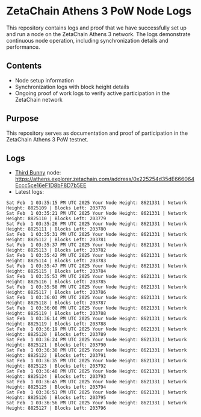 # ZetaChain Athens 3 PoW Node Logs
This repository contains logs and proof that we have successfully set up and run a node on the ZetaChain Athens 3 network. The logs demonstrate continuous node operation, including synchronization details and performance.

## Contents
- Node setup information
- Synchronization logs with block height details
- Ongoing proof of work logs to verify active participation in the ZetaChain network

## Purpose
This repository serves as documentation and proof of participation in the ZetaChain Athens 3 PoW testnet.

## Logs

- [Third Bunny](https://thirdbunny.xyz/) node: https://athens.explorer.zetachain.com/address/0x225254d35dE666064Eccc5ce16eF1D8bF8D7b5EE
- Latest logs:
```
Sat Feb  1 03:35:15 PM UTC 2025 Your Node Height: 8621331 | Network Height: 8825109 | Blocks Left: 203778
Sat Feb  1 03:35:21 PM UTC 2025 Your Node Height: 8621331 | Network Height: 8825110 | Blocks Left: 203779
Sat Feb  1 03:35:26 PM UTC 2025 Your Node Height: 8621331 | Network Height: 8825111 | Blocks Left: 203780
Sat Feb  1 03:35:31 PM UTC 2025 Your Node Height: 8621331 | Network Height: 8825112 | Blocks Left: 203781
Sat Feb  1 03:35:37 PM UTC 2025 Your Node Height: 8621331 | Network Height: 8825113 | Blocks Left: 203782
Sat Feb  1 03:35:42 PM UTC 2025 Your Node Height: 8621331 | Network Height: 8825114 | Blocks Left: 203783
Sat Feb  1 03:35:47 PM UTC 2025 Your Node Height: 8621331 | Network Height: 8825115 | Blocks Left: 203784
Sat Feb  1 03:35:53 PM UTC 2025 Your Node Height: 8621331 | Network Height: 8825116 | Blocks Left: 203785
Sat Feb  1 03:35:58 PM UTC 2025 Your Node Height: 8621331 | Network Height: 8825117 | Blocks Left: 203786
Sat Feb  1 03:36:03 PM UTC 2025 Your Node Height: 8621331 | Network Height: 8825118 | Blocks Left: 203787
Sat Feb  1 03:36:08 PM UTC 2025 Your Node Height: 8621331 | Network Height: 8825119 | Blocks Left: 203788
Sat Feb  1 03:36:14 PM UTC 2025 Your Node Height: 8621331 | Network Height: 8825119 | Blocks Left: 203788
Sat Feb  1 03:36:19 PM UTC 2025 Your Node Height: 8621331 | Network Height: 8825120 | Blocks Left: 203789
Sat Feb  1 03:36:24 PM UTC 2025 Your Node Height: 8621331 | Network Height: 8825121 | Blocks Left: 203790
Sat Feb  1 03:36:30 PM UTC 2025 Your Node Height: 8621331 | Network Height: 8825122 | Blocks Left: 203791
Sat Feb  1 03:36:35 PM UTC 2025 Your Node Height: 8621331 | Network Height: 8825123 | Blocks Left: 203792
Sat Feb  1 03:36:40 PM UTC 2025 Your Node Height: 8621331 | Network Height: 8825124 | Blocks Left: 203793
Sat Feb  1 03:36:45 PM UTC 2025 Your Node Height: 8621331 | Network Height: 8825125 | Blocks Left: 203794
Sat Feb  1 03:36:51 PM UTC 2025 Your Node Height: 8621331 | Network Height: 8825126 | Blocks Left: 203795
Sat Feb  1 03:36:56 PM UTC 2025 Your Node Height: 8621331 | Network Height: 8825127 | Blocks Left: 203796
```

